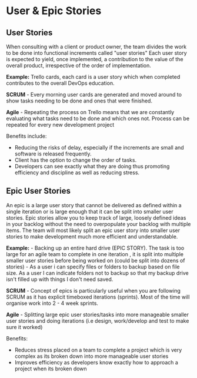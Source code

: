 # User & Epic Stories
## User Stories
When consulting with a client or product owner, the team divides the work to be done into functional increments called "user stories"
Each user story is expected to yield, once implemented, a contribution to the value of the overall product, irrespective of the order
of implementation.

**Example:** Trello cards, each card is a user story which when completed contributes to the overall DevOps education. 

**SCRUM** - Every morning user cards are generated and moved around to show tasks needing to be done and ones that were finished.

**Agile** - Repeating the process on Trello means that we are constantly evaluating what tasks need to be done and which ones not.
Process can be repeated for every new development project

Benefits include:
- Reducing the risks of delay, especially if the increments are small and software is released frequently.
- Client has the option to change the order of tasks.
- Developers can see exactly what they are doing thus promoting efficiency and discipline as well as reducing stress. 

## Epic User Stories
An epic is a large user story that cannot be delivered as defined within a single iteration or is large enough that it can be split
into smaller user stories.
Epic stories allow you to keep track of large, loosely defined ideas in your backlog without the need to overpopulate your backlog
with multiple items. The team will most likely split an epic user story into smaller user stories to make development much 
more efficient and understandable. 

**Example:** - Backing up an entire hard drive (EPIC STORY). The task is too large for an agile team to complete in one iteration
, it is split into multiple smaller user stories before being worked on (could be split into dozens of stories) - As a user
i can specify files or folders to backup based on file size. As a user I can indicate folders not to backup so that my backup
drive isn't filled up with things I don't need saved. 

**SCRUM** - Concept of epics is particularly useful when you are following SCRUM as it has explicit timeboxed iterations (sprints).
Most of the time will organise work into 2 - 4 week sprints.

**Agile** - Splitting large epic user stories/tasks into more manageable smaller user stories and doing iterations (i.e design,
work/develop and test to make sure it worked) 

Benefits:
- Reduces stress placed on a team to complete a project which is very complex as its broken down into more manageable user stories
- Improves efficiency as developers know exactly how to approach a project when its broken down 
